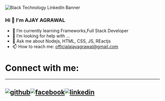 
![Black Technology LinkedIn Banner](https://github.com/shyam728/shyam728/assets/116745835/734dddcf-8c4b-4d5a-b475-c0527362fb5c)



### Hi 👋 I'm AJAY AGRAWAL




- 🌱 I’m currently learning Frameworks,Full Stack Developer
- 🤔 I’m looking for help with ...
- 💬 Ask me about Nodejs, HTML, CSS, JS, REactjs
- 📫 How to reach me: officialajayagrawal@gmail.com


# Connect with me:
---


[![github](https://cloud.githubusercontent.com/assets/17016297/18839843/0e06a67a-83d2-11e6-993a-b35a182500e0.png)][1][![facebook](https://cloud.githubusercontent.com/assets/17016297/18839836/0a06deb4-83d2-11e6-8078-1d0974af0f63.png)][2][![linkedin](https://github.com/shyam728/shyam728/assets/116745835/0ce50444-8817-4c46-b80b-999297e5fde7)][3]
---


[1]: http://www.github.com/your_contact_info
[2]: https://www.linkedin.com/in/ajay-agrawal-/
[3]: https://www.linkedin.com/in/ajay-agrawal-/

